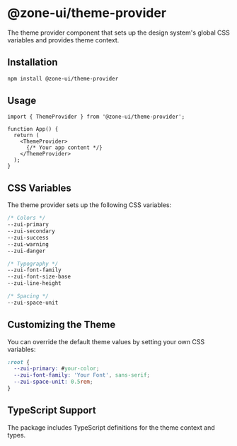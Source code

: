 # @zone-ui/theme-provider

The theme provider component that sets up the design system's global CSS variables and provides theme context.

## Installation

```bash
npm install @zone-ui/theme-provider
```

## Usage

```tsx
import { ThemeProvider } from '@zone-ui/theme-provider';

function App() {
  return (
    <ThemeProvider>
      {/* Your app content */}
    </ThemeProvider>
  );
}
```

## CSS Variables

The theme provider sets up the following CSS variables:

```css
/* Colors */
--zui-primary
--zui-secondary
--zui-success
--zui-warning
--zui-danger

/* Typography */
--zui-font-family
--zui-font-size-base
--zui-line-height

/* Spacing */
--zui-space-unit
```

## Customizing the Theme

You can override the default theme values by setting your own CSS variables:

```css
:root {
  --zui-primary: #your-color;
  --zui-font-family: 'Your Font', sans-serif;
  --zui-space-unit: 0.5rem;
}
```

## TypeScript Support

The package includes TypeScript definitions for the theme context and types.
